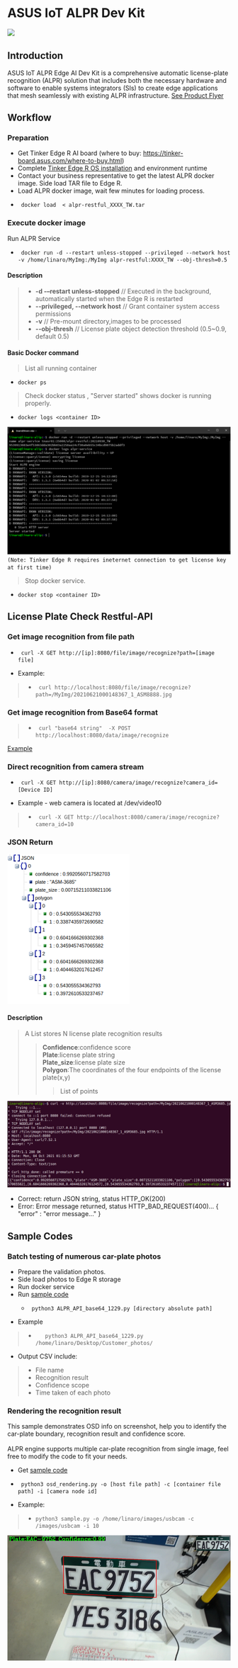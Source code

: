 # ASUS IoT ALPR Dev Kit
![](https://iot.asus.com/_nuxt/img/2527929.png)  

## Introduction
ASUS IoT ALPR Edge AI Dev Kit is a comprehensive automatic license-plate recognition (ALPR) solution that includes both the necessary hardware and software to enable systems integrators (SIs) to create edge applications that mesh seamlessly with existing ALPR infrastructure. [See Product Flyer](https://github.com/TinkerEdgeR/ALPR/blob/788a7fc3c2e313d94afb5ac5656757120bdc64eb/material/ALPR%20FLYER_Eng_220114_compressed.pdf)

## Workflow
### Preparation
* Get Tinker Edge R AI board (where to buy: https://tinker-board.asus.com/where-to-buy.html)
* Complete [Tinker Edge R OS installation](https://github.com/TinkerEdgeR/ALPR/blob/1b515fcac068c28fbc833088bf509bb74b9dc9b4/Flash_TinkerOS_UMS.md) and environment runtime
* Contact your business representative to get the latest ALPR docker image. Side load TAR file to Edge R.
* Load ALPR docker image, wait few minutes for loading process.
*      docker load  < alpr-restful_XXXX_TW.tar
### Execute docker image
Run ALPR Service
*      docker run -d --restart unless-stopped --privileged --network host -v /home/linaro/MyImg:/MyImg alpr-restful:XXXX_TW --obj-thresh=0.5

#### Description
>* <b>-d -–restart unless-stopped</b>     // Executed in the background, automatically started when the Edge R is restarted
>* <b>--privileged, --network host</b>      // Grant container system access permissions 
>* <b>-v</b>      // Pre-mount directory,images to be processed
>* <b>--obj-thresh</b>      // License plate object detection threshold (0.5~0.9, default 0.5)
#### Basic Docker command
>List all running container 
*     docker ps 

>Check docker status , "Server started" shows docker is running properly.
*     docker logs <container ID>
![Alt text](image/docker_log_ok.png?raw=true "Title")
`(Note: Tinker Edge R requires ineternet connection to get license key at first time)`

  
>Stop docker service.
*     docker stop <container ID>


## License Plate Check Restful-API

### Get image recognition from file path
*      curl -X GET http://[ip]:8080/file/image/recognize?path=[image file]
* Example:
>*      curl http://localhost:8080/file/image/recognize?path=/MyImg/20210621000148367_1_ASM8888.jpg

### Get image recognition from Base64 format
>*      curl "base64 string"  -X POST http://localhost:8080/data/image/recognize
[Example](https://github.com/TinkerEdgeR/ALPR/blob/c768ace2d9cabd8c0d70cc0f04fac6280a5b2a38/sample%20code/base64_call.sh)
  
### Direct recognition from camera stream
*      curl -X GET http://[ip]:8080/camera/image/recognize?camera_id=[Device ID]
* Example - web camera is located at /dev/video10
>*      curl -X GET http://localhost:8080/camera/image/recognize?camera_id=10

### JSON Return
![Alt text](image/API_return_JSON.png?raw=true "Title")
#### Description
>A List stores N license plate recognition results
  >><B>Confidence</B>:confidence score<br>
>><B>Plate</B>:license plate string<br>
>><B>Plate_size</B>:license plate size<br>
>><B>Polygon</B>:The coordinates of the four endpoints of the license plate(x,y)
>>>List of points
  
 ![Alt text](image/API_image_ok.png?raw=true "Title")
* Correct: return JSON string, status HTTP_OK(200)
* Error: Error message returned, status HTTP_BAD_REQUEST(400)…
{ "error" : "error message..." }


## Sample Codes

### Batch testing of numerous car-plate photos
* Prepare the validation photos.
* Side load photos to Edge R storage
* Run docker service
* Run [sample code](https://github.com/TinkerEdgeR/ALPR/blob/6dba7e19075267e1ba8c720d80370c7afff92559/sample%20code/ALPR_API_base64_1229.py) 
  *      python3 ALPR_API_base64_1229.py [directory absolute path]
* Example 
>*        python3 ALPR_API_base64_1229.py  /home/linaro/Desktop/Customer_photos/
* Output CSV include:
>* File name
>* Recognition result
>* Confidence scope
>* Time taken of each photo

### Rendering the recognition result

This sample demonstrates OSD info on screenshot, help you to identify the car-plate boundary, recognition result and confidence score. </br>
</br>
ALPR engine supports multiple car-plate recognition from single image, feel free to modify the code to fit your needs.

* Get [sample code](https://github.com/TinkerEdgeR/ALPR/blob/ea4ffa8f276cdd583a98ae45a90ad3a4c4e477c9/sample%20code/osd_rendering.py)
*      python3 osd_rendering.py -o [host file path] -c [container file path] -i [camera node id]
* Example:
>*     python3 sample.py -o /home/linaro/images/usbcam -c /images/usbcam -i 10
  
![Alt text](image/rendering-OSD.png?raw=true "Title")
